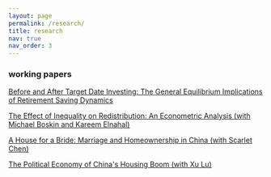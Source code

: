 ```yaml
---
layout: page
permalink: /research/
title: research
nav: true
nav_order: 3
---
```

### working papers

[Before and After Target Date Investing: The General Equilibrium Implications of Retirement Saving Dynamics](../assets/pdf/ZhangA_JMP.pdf)

[The Effect of Inequality on Redistribution: An Econometric Analysis (with Michael Boskin and Kareem Elnahal)](https://www.nber.org/system/files/working_papers/w32492/w32492.pdf)

[A House for a Bride: Marriage and Homeownership in China (with Scarlet Chen)](../assets/pdf/ChenZhang_MarriageHousingChina.pdf)

[The Political Economy of China's Housing Boom (with Xu Lu)](../assets/pdf/LuZhang_PoliticalChinaHousing.pdf)
